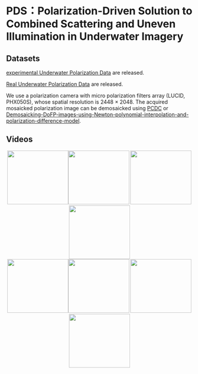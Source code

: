 <div align=left><div>

# PDS：Polarization-Driven Solution to Combined Scattering and Uneven Illumination in Underwater Imagery

<div align=left><div>

## Datasets

[experimental Underwater Polarization Data]() are released.

[Real Underwater Polarization Data]() are released.

We use a polarization camera with micro polarization filters array (LUCID, PHX050S), whose spatial resolution is 2448 × 2048.
The acquired mosaicked polarization image can be demosaicked using [PCDC](https://github.com/polwork/PCDP) or [Demosaicking-DoFP-images-using-Newton-polynomial-interpolation-and-polarization-difference-model](https://github.com/polwork/Demosaicking-DoFP-images-using-Newton-polynomial-interpolation-and-polarization-difference-model).

## Videos

<div align=center><img src="https://github.com/polwork/PDS/blob/main/Video/Video1-Ori.gif" width="165" height="145"><img src="https://github.com/polwork/U-2Pnet/blob/main/Video/Viedeo1-U2P.gif" width="165" height="145">  <img src="https://github.com/polwork/U-2Pnet/blob/main/Video/Viedeo2-Ori.gif" width="165" height="145" ><img src="https://github.com/polwork/U-2Pnet/blob/main/Video/Viedeo2-U2P.gif" width="165" height="145"><div>

<div align=center><img src="https://github.com/polwork/U-2Pnet/blob/main/Video/Viedeo3-Ori.gif" width="165" height="145"><img src="https://github.com/polwork/U-2Pnet/blob/main/Video/Viedeo3-U2P.gif" width="165" height="145">  <img src="https://github.com/polwork/U-2Pnet/blob/main/Video/Viedeo4-Ori.gif" width="165" height="145" ><img src="https://github.com/polwork/U-2Pnet/blob/main/Video/Viedeo4-U2P.gif" width="165" height="145"><div>

<div align=left><div>

